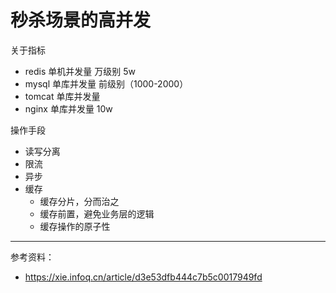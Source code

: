 # 秒杀场景的高并发

关于指标
- redis 单机并发量  万级别 5w
- mysql 单库并发量 前级别（1000-2000）
- tomcat 单库并发量 
- nginx 单库并发量 10w



操作手段
- 读写分离
- 限流
- 异步
- 缓存
  - 缓存分片，分而治之
  - 缓存前置，避免业务层的逻辑
  - 缓存操作的原子性


--- 

参考资料：
- https://xie.infoq.cn/article/d3e53dfb444c7b5c0017949fd
